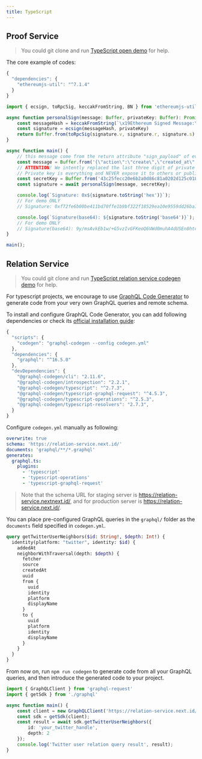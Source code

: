 ```yaml
---
title: TypeScript
---
```


## Proof Service

> You could git clone and run [TypeScript open demo](https://github.com/nextdotid/Signature-Generating-Sample/tree/main/typescript) for help.

The core example of codes:

```js title="package.json"
{
  "dependencies": {
    "ethereumjs-util": "^7.1.4"
  }
}
```

```typescript title="index.ts"
import { ecsign, toRpcSig, keccakFromString, BN } from 'ethereumjs-util';

async function personalSign(message: Buffer, privateKey: Buffer): Promise<Buffer> {
    const messageHash = keccakFromString(`\x19Ethereum Signed Message:\n${message.length}${message}`, 256)
    const signature = ecsign(messageHash, privateKey)
    return Buffer.from(toRpcSig(signature.v, signature.r, signature.s).slice(2), 'hex')
}

async function main() {
    // this message come from the return attribute "sign_payload" of everytime calling API: v1/proof/payload
    const message = Buffer.from('{\"action\":\"create\",\"created_at\":\"1656843378\",\"identity\":\"your_twitter_handle\",\"platform\":\"twitter\",\"prev\":\"KNyNFtvhlRVJh/oU6RryK2n+C2dja9aLQPjlv5VHMsQErZROojEmMAgmeEQVC094EOuHIYcv3lCYXf8d3zqDCQE=\",\"uuid\":\"353449e6-3a6f-4ac8-ae65-ba14bf466baf\"}', 'utf8');
	// ATTENTION! We intently replaced the last three digit of private key to be xxx.
	// Private key is everything and NEVER expose it to others or publicly
    const secretKey = Buffer.from('43c25fecc20e6b2a0d86c81a0202d125c0181deb9975d1170d80378c7e05bxxx', 'hex');
    const signature = await personalSign(message, secretKey);

    console.log(`Signature: 0x${signature.toString('hex')}`);
    // For demo ONLY
    // Signature: 0xf72fe6b00be411bd70ffe1b9bf322f18529ea10e9559dd26ba10387544849fc86d712709dfb709efc3dcc0a01b6f6b9ca98bd48fe780d58921f4926c6f2c0b871b

    console.log(`Signature(base64): ${signature.toString('base64')}`);
    // For demo ONLY
    // Signature(base64): 9y/msAvkEb1w/+G5vzIvGFKeoQ6VWd0muhA4dUSEn8htcScJ37cJ78PcwKAbb2ucqYvUj+eA1Ykh9JJsbywLhxs=
}

main();
```

## Relation Service

> You could git clone and run [TypeScript relation service codegen demo](https://github.com/nextdotid/sdk/tree/feat/relation/src/relation) for help.

For typescript projects, we encourage to use [GraphQL Code Generator](https://www.graphql-code-generator.com/) to generate code from your very own GraphQL queries and remote schema.

To install and configure GraphQL Code Generator, you can add following dependencies or check its [official installation guide](https://www.graphql-code-generator.com/docs/getting-started/installation):

```js title="package.json"
{
  "scripts": {
    "codegen": "graphql-codegen --config codegen.yml"
  },  
  "dependencies": {
    "graphql": "^16.5.0"
  },
  "devDependencies": {
    "@graphql-codegen/cli": "2.11.6",
    "@graphql-codegen/introspection": "2.2.1",
    "@graphql-codegen/typescript": "^2.7.3",
    "@graphql-codegen/typescript-graphql-request": "^4.5.3",
    "@graphql-codegen/typescript-operations": "^2.5.3",
    "@graphql-codegen/typescript-resolvers": "2.7.3",
  }
}
```

Configure `codegen.yml` manually as following:

```yml title="codegen.yml"
overwrite: true
schema: 'https://relation-service.next.id/'
documents: 'graphql/**/*.graphql'
generates:
  graphql.ts:
    plugins:
      - 'typescript'
      - 'typescript-operations'
      - 'typescript-graphql-request'
```

> Note that the schema URL for staging server is https://relation-service.nextnext.id/, and for production server is https://relation-service.next.id/.

You can place pre-configured GraphQL queries in the `graphql/` folder as the `documents` field specified in `codegen.yml`.

```graphql title="graphql/getTwitterUserNeighbors.graphql"
query getTwitterUserNeighbors($id: String!, $depth: Int!) {
  identity(platform: "twitter", identity: $id) {
    addedAt
    neighborWithTraversal(depth: $depth) {
      fetcher
      source
      createdAt
      uuid
      from {
        uuid
        identity
        platform
        displayName
      }
      to {
        uuid
        platform
        identity
        displayName
      }
    }
  }
}
```

From now on, run `npm run codegen` to generate code from all your GraphQL queries, and then introduce the generated code to your project.

```typescript title="index.ts"
import { GraphQLClient } from 'graphql-request'
import { getSdk } from './graphql'

async function main() {
    const client = new GraphQLClient('https://relation-service.next.id/');
    const sdk = getSdk(client);
    const result = await sdk.getTwitterUserNeighbors({
        id: 'your_twitter_handle',
        depth: 2
    });
    console.log('Twitter user relation query result', result);
}
```
